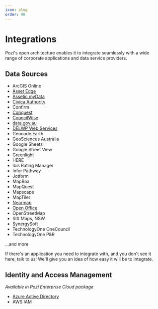 ```yaml
---
icon: plug
order: 90
---
```


# Integrations

Pozi's open architecture enables it to integrate seamlessly with a wide range of corporate applications and data service providers.

## Data Sources

* ArcGIS Online
* [Asset Edge](./asset-edge)
* [Assetic myData](./assetic-mydata/)
* [Civica Authority](./authority/)
* Confirm
* [Conquest](./conquest/)
* [CouncilWise](./councilwise/)
* [data.gov.au](./data-gov-au/)
* [DELWP Web Services](./delwp-web-services/)
* Geocode Earth
* GeoSciences Australia
* Google Sheets
* Google Street View
* Greenlight
* HERE
* Ibis Rating Manager
* Infor Pathway
* Jotform
* MapBox
* MapQuest
* Mapscape
* MapTiler
* [Nearmap](./nearmap/)
* [Open Office](./open-office/)
* OpenStreetMap
* SIX Maps, NSW
* SynergySoft
* TechnologyOne OneCouncil
* TechnologyOne P&R

...and more

If there's an application you need to integrate with, and you don't see it here, talk to us! We'll give you an idea of how easy it will be to integrate.

## Identity and Access Management

*Available in Pozi Enterprise Cloud package*

* [Azure Active Directory](./azure-active-directory)
* AWS IAM
